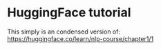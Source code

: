 # HuggingFace tutorial  

This simply is an condensed version of:  
https://huggingface.co/learn/nlp-course/chapter1/1
